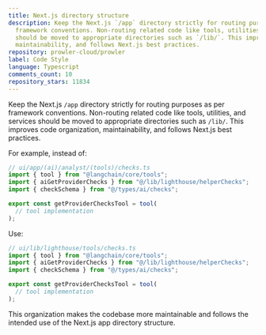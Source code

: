 ```yaml
---
title: Next.js directory structure
description: Keep the Next.js `/app` directory strictly for routing purposes as per
  framework conventions. Non-routing related code like tools, utilities, and services
  should be moved to appropriate directories such as `/lib/`. This improves code organization,
  maintainability, and follows Next.js best practices.
repository: prowler-cloud/prowler
label: Code Style
language: Typescript
comments_count: 10
repository_stars: 11834
---
```


Keep the Next.js `/app` directory strictly for routing purposes as per framework conventions. Non-routing related code like tools, utilities, and services should be moved to appropriate directories such as `/lib/`. This improves code organization, maintainability, and follows Next.js best practices.

For example, instead of:
```typescript
// ui/app/(ai)/analyst/(tools)/checks.ts
import { tool } from "@langchain/core/tools";
import { aiGetProviderChecks } from "@/lib/lighthouse/helperChecks";
import { checkSchema } from "@/types/ai/checks";

export const getProviderChecksTool = tool(
  // tool implementation
);
```

Use:
```typescript
// ui/lib/lighthouse/tools/checks.ts
import { tool } from "@langchain/core/tools";
import { aiGetProviderChecks } from "@/lib/lighthouse/helperChecks";
import { checkSchema } from "@/types/ai/checks";

export const getProviderChecksTool = tool(
  // tool implementation
);
```

This organization makes the codebase more maintainable and follows the intended use of the Next.js app directory structure.
